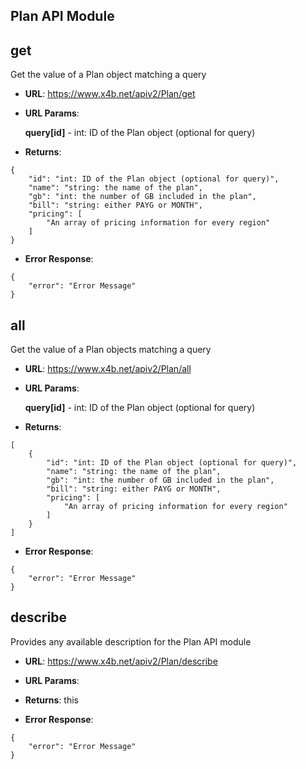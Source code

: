 Plan API Module
---

## get
Get the value of a Plan object matching a query

* **URL**: https://www.x4b.net/apiv2/Plan/get
* **URL Params**: 

    **query[id]** - int: ID of the Plan object (optional for query)

* **Returns**: 
```
{
    "id": "int: ID of the Plan object (optional for query)",
    "name": "string: the name of the plan",
    "gb": "int: the number of GB included in the plan",
    "bill": "string: either PAYG or MONTH",
    "pricing": [
        "An array of pricing information for every region"
    ]
}
```
* **Error Response**: 
```
{
    "error": "Error Message"
}
```
## all
Get the value of a Plan objects matching a query

* **URL**: https://www.x4b.net/apiv2/Plan/all
* **URL Params**: 

    **query[id]** - int: ID of the Plan object (optional for query)

* **Returns**: 
```
[
    {
        "id": "int: ID of the Plan object (optional for query)",
        "name": "string: the name of the plan",
        "gb": "int: the number of GB included in the plan",
        "bill": "string: either PAYG or MONTH",
        "pricing": [
            "An array of pricing information for every region"
        ]
    }
]
```
* **Error Response**: 
```
{
    "error": "Error Message"
}
```
## describe
Provides any available description for the Plan API module

* **URL**: https://www.x4b.net/apiv2/Plan/describe
* **URL Params**: 

* **Returns**: this
* **Error Response**: 
```
{
    "error": "Error Message"
}
```
